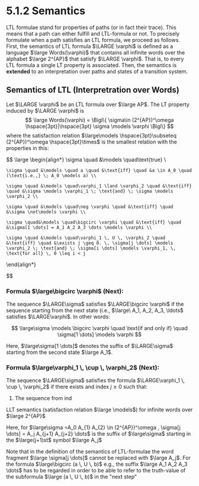 # 5.1.2 Semantics

LTL formulae stand for properties of paths (or in fact their trace). This means that a path can either fulfill and LTL-formula or not. To precisely formulate when a path satisfies an LTL formula, we proceed as follows. First, the semantics of LTL formula $\LARGE \varphi$ is defined as a language $\large Words(\varphi)$ that contains all infinite words over the alphabet $\large 2^{AP}$ that satisfy $\LARGE \varphi$. That is, to every LTL formula a single LT property is associated. Then, the semantics is **extended** to an interpretation over paths and states of a transition system. 

## Semantics of LTL (Interpretration over Words)

Let $\LARGE \varphi$ be an LTL formula over $\large AP$. The LT property induced by $\LARGE \varphi$ is 
$$
\large Words(\varphi) = \Bigl\{  \sigma\in (2^{AP})^\omega \hspace{3pt}|\hspace{3pt} \sigma \models \varphi \Bigl\}  $$
where the satisfaction relation $\large\models \hspace{3pt}\subseteq (2^{AP})^\omega \hspace{3pt}\times$ is the smallest relation with the properties in this:

$$
\large
\begin{align*}
    \sigma \quad &\models \quad\text{true} \\
    
    \sigma \quad &\models \quad a \quad &\text{iff} \quad &a \in A_0 \quad (\text{i.e.,} \; A_0 \models a) \\
    
    \sigma \quad &\models \quad\varphi_1 \land \varphi_2 \quad &\text{iff} \quad &\sigma \models \varphi_1 \; \text{and} \; \sigma \models \varphi_2 \\
    
    \sigma \quad &\models \quad\neg \varphi \quad &\text{iff} \quad &\sigma \not\models \varphi \\
    
    \sigma \quad&\models \quad\bigcirc \varphi \quad &\text{iff} \quad &\sigma[1 \dots] = A_1 A_2 A_3 \dots \models \varphi \\
    
    \sigma \quad &\models \quad\varphi_1 \, U \, \varphi_2 \quad &\text{iff} \quad &\exists j \geq 0. \, \sigma[j \dots] \models \varphi_2 \; \text{and} \; \sigma[i \dots] \models \varphi_1, \, \text{for all} \, 0 \leq i < j
\end{align*}


$$

### Formula $\large\bigcirc \varphi$ (Next):

The sequence $\LARGE\sigma$ satisfies $\LARGE\bigcirc \varphi$ if the sequence starting from the next state (i.e., $\large\ A_1, A_2, A_3, \ldots$ satisfies $\LARGE\varphi$. In other words:

$$
\large\sigma \models \bigcirc \varphi \quad \text{if and only if} \quad \sigma[1 \dots] \models \varphi
$$

Here, $\large\sigma[1 \dots]$ denotes the suffix of $\LARGE\sigma$ starting from the second state $\large A_1$.

### Formula $\large\varphi_1 \, \cup \, \varphi_2$ (Next):

The sequence $\LARGE\sigma$ satisfies the formula $\LARGE\varphi_1 \, \cup \, \varphi_2$ if there exists and index $j \geq 0$ such that:

1. The sequence from ind


LLT semantics (satisfaction relation $\large \models$) for infinite words over $\large 2^{AP}$ 

Here, for $\large\sigma =A_0 A_{1} A_{2} \in (2^{AP})^\omega , \sigma[j \dots] = A_j A_{j+1} A_{j+2} \dots$ is the suffix of $\large\sigma$ starting in the $\large(j+1)st$ symbol $\large A_j$ 

Note that in the definition of the semantics of LTL-formulae the word fragment $\large \sigma[j \dots]$ cannot be replaced with $\large A_j$. For the formula $\large\bigcirc (a \, U \, b)$  e.g., the suffix $\large A_1 A_2 A_3 \dots$  has to be regarded in order to be able to refer to the truth-value of the subformula $\large (a \, U \, b)$ in the "next step" 